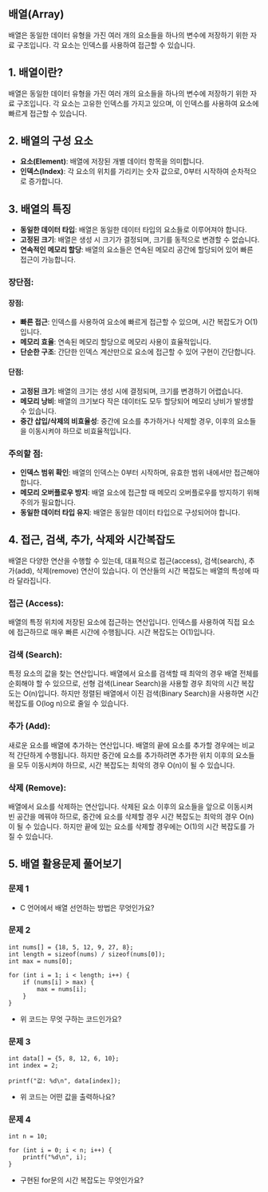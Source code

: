## 배열(Array)

배열은 동일한 데이터 유형을 가진 여러 개의 요소들을 하나의 변수에 저장하기 위한 자료 구조입니다. 각 요소는 인덱스를 사용하여 접근할 수 있습니다.

## 1. 배열이란?
배열은 동일한 데이터 유형을 가진 여러 개의 요소들을 하나의 변수에 저장하기 위한 자료 구조입니다. 각 요소는 고유한 인덱스를 가지고 있으며, 이 인덱스를 사용하여 요소에 빠르게 접근할 수 있습니다.

## 2. 배열의 구성 요소
- **요소(Element)**: 배열에 저장된 개별 데이터 항목을 의미합니다.
- **인덱스(Index)**: 각 요소의 위치를 가리키는 숫자 값으로, 0부터 시작하여 순차적으로 증가합니다.

## 3. 배열의 특징
- **동일한 데이터 타입**: 배열은 동일한 데이터 타입의 요소들로 이루어져야 합니다.
- **고정된 크기**: 배열은 생성 시 크기가 결정되며, 크기를 동적으로 변경할 수 없습니다.
- **연속적인 메모리 할당**: 배열의 요소들은 연속된 메모리 공간에 할당되어 있어 빠른 접근이 가능합니다.

### 장단점:
#### 장점:
- **빠른 접근**: 인덱스를 사용하여 요소에 빠르게 접근할 수 있으며, 시간 복잡도가 O(1)입니다.
- **메모리 효율**: 연속된 메모리 할당으로 메모리 사용이 효율적입니다.
- **단순한 구조**: 간단한 인덱스 계산만으로 요소에 접근할 수 있어 구현이 간단합니다.

#### 단점:
- **고정된 크기**: 배열의 크기는 생성 시에 결정되며, 크기를 변경하기 어렵습니다.
- **메모리 낭비**: 배열의 크기보다 작은 데이터도 모두 할당되어 메모리 낭비가 발생할 수 있습니다.
- **중간 삽입/삭제의 비효율성**: 중간에 요소를 추가하거나 삭제할 경우, 이후의 요소들을 이동시켜야 하므로 비효율적입니다.

### 주의할 점:
- **인덱스 범위 확인**: 배열의 인덱스는 0부터 시작하며, 유효한 범위 내에서만 접근해야 합니다.
- **메모리 오버플로우 방지**: 배열 요소에 접근할 때 메모리 오버플로우를 방지하기 위해 주의가 필요합니다.
- **동일한 데이터 타입 유지**: 배열은 동일한 데이터 타입으로 구성되어야 합니다.

## 4. 접근, 검색, 추가, 삭제와 시간복잡도
배열은 다양한 연산을 수행할 수 있는데, 대표적으로 접근(access), 검색(search), 추가(add), 삭제(remove) 연산이 있습니다. 이 연산들의 시간 복잡도는 배열의 특성에 따라 달라집니다.

### 접근 (Access):
배열의 특정 위치에 저장된 요소에 접근하는 연산입니다. 인덱스를 사용하여 직접 요소에 접근하므로 매우 빠른 시간에 수행됩니다. 시간 복잡도는 O(1)입니다.
### 검색 (Search):
특정 요소의 값을 찾는 연산입니다. 배열에서 요소를 검색할 때 최악의 경우 배열 전체를 순회해야 할 수 있으므로, 선형 검색(Linear Search)을 사용할 경우 최악의 시간 복잡도는 O(n)입니다. 하지만 정렬된 배열에서 이진 검색(Binary Search)을 사용하면 시간 복잡도를 O(log n)으로 줄일 수 있습니다.
### 추가 (Add):
새로운 요소를 배열에 추가하는 연산입니다. 배열의 끝에 요소를 추가할 경우에는 비교적 간단하게 수행됩니다. 하지만 중간에 요소를 추가하려면 추가한 위치 이후의 요소들을 모두 이동시켜야 하므로, 시간 복잡도는 최악의 경우 O(n)이 될 수 있습니다.
### 삭제 (Remove):
배열에서 요소를 삭제하는 연산입니다. 삭제된 요소 이후의 요소들을 앞으로 이동시켜 빈 공간을 메꿔야 하므로, 중간에 요소를 삭제할 경우 시간 복잡도는 최악의 경우 O(n)이 될 수 있습니다. 하지만 끝에 있는 요소를 삭제할 경우에는 O(1)의 시간 복잡도를 가질 수 있습니다.

## 5. 배열 활용문제 풀어보기

### 문제 1
- C 언어에서 배열 선언하는 방법은 무엇인가요?

### 문제 2
```
int nums[] = {18, 5, 12, 9, 27, 8};
int length = sizeof(nums) / sizeof(nums[0]);
int max = nums[0];

for (int i = 1; i < length; i++) {
    if (nums[i] > max) {
        max = nums[i];
    }
}
```
- 위 코드는 무엇 구하는 코드인가요? 

### 문제 3
```
int data[] = {5, 8, 12, 6, 10};
int index = 2;

printf("값: %d\n", data[index]);
```
- 위 코드는 어떤 값을 출력하나요?

### 문제 4
```
int n = 10;

for (int i = 0; i < n; i++) {
    printf("%d\n", i);
}
```
- 구현된 for문의 시간 복잡도는 무엇인가요?